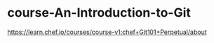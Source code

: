 # course-An-Introduction-to-Git
https://learn.chef.io/courses/course-v1:chef+Git101+Perpetual/about

